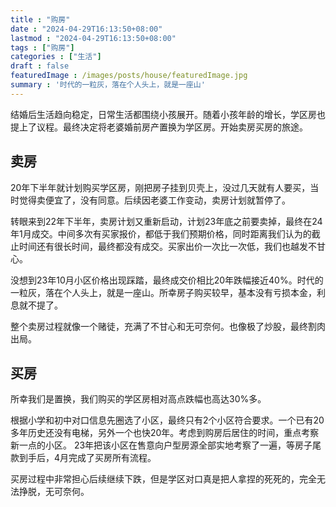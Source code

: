 ```yaml
---
title : "购房" 
date : "2024-04-29T16:13:50+08:00" 
lastmod : "2024-04-29T16:13:50+08:00"
tags : ["购房"] 
categories : ["生活"]
draft : false
featuredImage : /images/posts/house/featuredImage.jpg
summary : '时代的一粒灰，落在个人头上，就是一座山'
---
```


结婚后生活趋向稳定，日常生活都围绕小孩展开。随着小孩年龄的增长，学区房也提上了议程。最终决定将老婆婚前房产置换为学区房。开始卖房买房的旅途。

## 卖房

20年下半年就计划购买学区房，刚把房子挂到贝壳上，没过几天就有人要买，当时觉得卖便宜了，没有同意。后续因老婆工作变动，卖房计划就暂停了。

转眼来到22年下半年，卖房计划又重新启动，计划23年底之前要卖掉，最终在24年1月成交。中间多次有买家报价，都低于我们预期价格，同时距离我们认为的截止时间还有很长时间，最终都没有成交。买家出价一次比一次低，我们也越发不甘心。

没想到23年10月小区价格出现踩踏，最终成交价相比20年跌幅接近40%。时代的一粒灰，落在个人头上，就是一座山。所幸房子购买较早，基本没有亏损本金，利息就不提了。

整个卖房过程就像一个赌徒，充满了不甘心和无可奈何。也像极了炒股，最终割肉出局。

## 买房

所幸我们是置换，我们购买的学区房相对高点跌幅也高达30%多。

根据小学和初中对口信息先圈选了小区，最终只有2个小区符合要求。一个已有20多年历史还没有电梯，另外一个也快20年。考虑到购房后居住的时间，重点考察新一点的小区。
23年把该小区在售意向户型房源全部实地考察了一遍，等房子尾款到手后，4月完成了买房所有流程。

买房过程中非常担心后续继续下跌，但是学区对口真是把人拿捏的死死的，完全无法挣脱，无可奈何。
